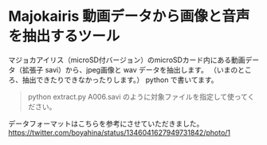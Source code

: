 # Majokairis 動画データから画像と音声を抽出するツール
マジョカアイリス（microSD付バージョン）のmicroSDカード内にある動画データ（拡張子 savi）から、jpeg画像と wav データを抽出します。
（いまのところ、抽出できたりできなかったりします。）
python で書いてます。
>python extract.py A006.savi
のように対象ファイルを指定して使ってください。

データフォーマットはこちらを参考にさせていただきました。
https://twitter.com/boyahina/status/1346041627949731842/photo/1
